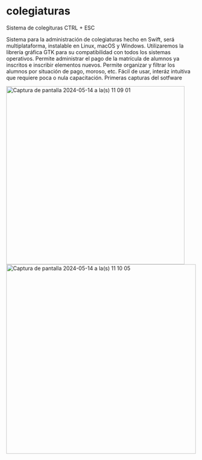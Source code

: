 # colegiaturas
Sistema de colegituras CTRL + ESC

Sistema para la administración de colegiaturas hecho en Swift, será multiplataforma, instalable en Linux, macOS y Windows.
Utilizaremos la librería gráfica GTK para su compatibilidad con todos los sistemas operativos.
Permite administrar el pago de la matrícula de alumnos ya inscritos e inscribir elementos nuevos.
Permite organizar y filtrar los alumnos por situación de pago, moroso, etc.
Fácil de usar, interáz intuitiva que requiere poca o nula capacitación.
Primeras capturas del sotfware

<img width="474" alt="Captura de pantalla 2024-05-14 a la(s) 11 09 01" src="https://github.com/ValorKand/colegiaturas/assets/50550876/a5299f02-ec8e-47ec-83c1-ae2774103ed2">

<img width="504" alt="Captura de pantalla 2024-05-14 a la(s) 11 10 05" src="https://github.com/ValorKand/colegiaturas/assets/50550876/f2db1fc2-c7d3-41cc-829a-88d415b80031">
